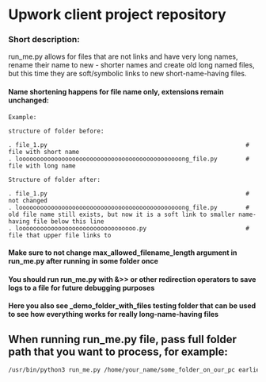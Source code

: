 # Upwork client project repository

### Short description:
run_me.py allows for files that are not links and have very long names, rename their name to new - shorter names and create old long named files, but this time they are soft/symbolic links to new short-name-having files. 

#### Name shortening happens for file name only, extensions remain unchanged:

```
Example:  

structure of folder before:

. file_1.py                                                        # file with short name
. loooooooooooooooooooooooooooooooooooooooooooooong_file.py        # file with long name

Structure of folder after:

. file_1.py                                                        # not changed
. loooooooooooooooooooooooooooooooooooooooooooooong_file.py        # old file name still exists, but now it is a soft link to smaller name-having file below this line 
. looooooooooooooooooooooooooooooooo.py                            # file that upper file links to

```

#### Make sure to not change max_allowed_filename_length argument in run_me.py after running in some folder once

#### You should run run_me.py with &>> or other redirection operators to save logs to a file for future debugging purposes

#### Here you also see _demo_folder_with_files testing folder that can be used to see how everything works for really long-name-having files

## When running run_me.py file, pass full folder path that you want to process, for example:
```bash
/usr/bin/python3 run_me.py /home/your_name/some_folder_on_our_pc earlier_than_now_minus_hours_number  &>> your_log_file_location.log
```

